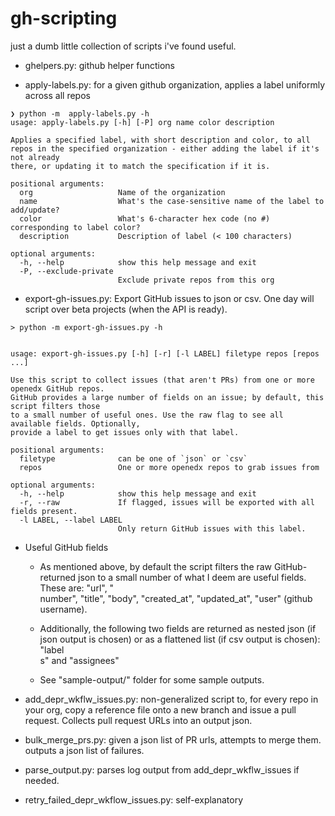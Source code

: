 # gh-scripting

just a dumb little collection of scripts i've found useful.

* ghelpers.py: github helper functions

* apply-labels.py: for a given github organization, applies a label uniformly
  across all repos

```
❯ python -m  apply-labels.py -h
usage: apply-labels.py [-h] [-P] org name color description

Applies a specified label, with short description and color, to all repos in the specified organization - either adding the label if it's not already
there, or updating it to match the specification if it is.

positional arguments:
  org                   Name of the organization
  name                  What's the case-sensitive name of the label to add/update?
  color                 What's 6-character hex code (no #) corresponding to label color?
  description           Description of label (< 100 characters)

optional arguments:
  -h, --help            show this help message and exit
  -P, --exclude-private
                        Exclude private repos from this org
```

* export-gh-issues.py: Export GitHub issues to json or csv. One day
  will script over beta projects (when the API is ready).

```
> python -m export-gh-issues.py -h


usage: export-gh-issues.py [-h] [-r] [-l LABEL] filetype repos [repos ...]

Use this script to collect issues (that aren't PRs) from one or more openedx GitHub repos.
GitHub provides a large number of fields on an issue; by default, this script filters those
to a small number of useful ones. Use the raw flag to see all available fields. Optionally,
provide a label to get issues only with that label.

positional arguments:
  filetype              can be one of `json` or `csv`
  repos                 One or more openedx repos to grab issues from

optional arguments:
  -h, --help            show this help message and exit
  -r, --raw             If flagged, issues will be exported with all fields present.
  -l LABEL, --label LABEL
                        Only return GitHub issues with this label.
```

  * Useful GitHub fields

    * As mentioned above, by default the script filters the raw GitHub-returned json to a small number of what I deem are useful fields. These are: "url", "\
number", "title", "body", "created_at", "updated_at", "user" (github username).

    * Additionally, the following two fields are returned as nested json (if json output is chosen) or as a flattened list (if csv output is chosen): "label\
s" and "assignees"

    * See "sample-output/" folder for some sample outputs.

* add_depr_wkflw_issues.py: non-generalized script to, for every repo in your org,
  copy a reference file onto a new branch and issue a pull request. Collects pull
  request URLs into an output json.

* bulk_merge_prs.py: given a json list of PR urls, attempts to merge them. outputs
  a json list of failures.

* parse_output.py: parses log output from add_depr_wkflw_issues if needed.

* retry_failed_depr_wkflow_issues.py: self-explanatory